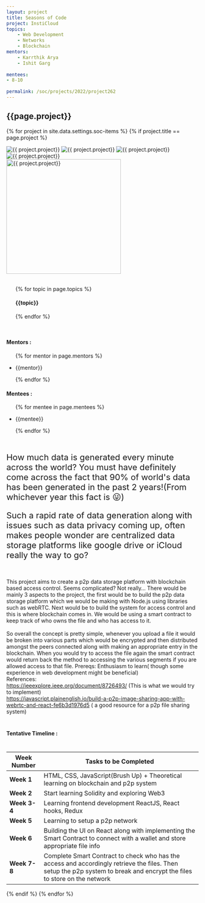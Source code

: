 ```yaml
---
layout: project
title: Seasons of Code
project: InstiCloud
topics:
    - Web Development
    - Networks
    - Blockchain
mentors:
    - Karrthik Arya
    - Ishit Garg
    
mentees:
- 8-10
    
permalink: /soc/projects/2022/project262
---
```


<h2 class="display1 m-3 p-3 text-center project-title">{{page.project}}</h2>

{% for project in site.data.settings.soc-items %}
{% if project.title == page.project %}
<div class ="img-soc d-block"> 
    <img src="{{ site.baseurl }}/{{ project.image }}" alt="{{ project.project}}" class="image-1">
    <img src="{{ site.baseurl }}/{{ project.image }}" alt="{{ project.project}}" class="image-2">
    <img src="{{ site.baseurl }}/{{ project.image }}" alt="{{ project.project}}" class="image-3">
    <img src="{{ site.baseurl }}/{{ project.image }}" alt="{{ project.project}}" class="image-4">
</div>
<div class = "mobile-img-soc">
  <img src="{{ site.baseurl }}/{{ project.image }}"  width = "300" height="300" alt="{{ project.project}}" class="border rounded">
  </div>
<div>
    <br>
    <ul>
        {% for topic in page.topics %}
        <li style = "display: inline"><h4 class="text-primary text-center">{{topic}}</h4></li>
        {% endfor %}
    </ul>
    <br>
    <h4 class="display3  ">Mentors :</h4> 
    <ul>
        {% for mentor in page.mentors %}
        <li><p class="lead">{{mentor}}</p></li>
        {% endfor %}
    </ul>
    <h4 class="display3  ">Mentees :</h4> 
    <ul>
        {% for mentee in page.mentees %}
        <li><p class="lead">{{mentee}}</p></li>
        {% endfor %}
    </ul>
</div>
<div>
    <p class="display3 project-desc" style = "font-size:22px;" >
        <br>
        How much data is generated every minute across the world? You must have definitely come across the fact that 90% of world's data has been generated in the past 2 years!(From whichever year this fact is 😜) 
        </p>
<p class="display3" style = "font-size:22px;" >
Such a rapid rate of data generation along with issues such as data privacy coming up, often makes people wonder are centralized data storage platforms like google drive or iCloud really the way to go?<br><br>

This project aims to create a p2p data storage platform with blockchain based access control. Seems complicated? Not really…
There would be mainly 3 aspects to the project, the first would be to build the p2p data storage platform which we would be making with Node.js  using libraries such as webRTC. Next would be to build the system for access control and this is where blockchain comes in. We would be using a smart contract to keep track of who owns the file and who has access to it. <br><br>
So overall the concept is pretty simple, whenever you upload a file it would be broken into various parts which would be encrypted and then distributed amongst the peers connected along with making an appropriate entry in the blockchain. When you would try to access the file again the smart contract would return back the method to accessing the various segments if you are allowed access to that file. 
Prereqs: Enthusiasm to learn( though some experience in web development might be beneficial)<br>
References:<br>
<a href='https://drive.google.com/file/d/1DvE7DSjGQ33WtH-ZVlWgEUn80b06sbec/view?usp=sharing'>https://ieeexplore.ieee.org/document/8726493/</a> (This is what we would try to implement)<br>
<a href='https://javascript.plainenglish.io/build-a-p2p-image-sharing-app-with-webrtc-and-react-fe6b3d1976d5'>https://javascript.plainenglish.io/build-a-p2p-image-sharing-app-with-webrtc-and-react-fe6b3d1976d5</a> ( a good resource for a p2p file sharing system) <br>
</p>
</div>
<div class ="d-flex">
<div>
    <h4 class="display3" style="margin:40px 0px 40px 0px;">Tentative Timeline :</h4>
    <table class = "table table-striped w-100">
  <thead>
    <tr>
      <th>Week Number</th>
      <th>Tasks to be Completed</th>
    </tr>
  </thead>
  <tbody>
    <tr>
      <td><strong>Week 1</strong></td>
      <td>HTML, CSS, JavaScript(Brush Up) + Theoretical learning on blockchain and p2p system</td>
    </tr>
    <tr>
      <td><strong>Week 2 </strong></td>
      <td>Start learning Solidity and exploring Web3 </td>
    </tr>
    <tr>
      <td><strong>Week 3-4  </strong></td>
      <td>Learning frontend development ReactJS, React hooks, Redux</td>
    </tr>
    <tr>
      <td><strong>Week 5 </strong></td>
      <td> Learning to setup a p2p network</td>
    </tr>
    <tr>
      <td><strong>Week 6 </strong></td>
      <td>Building the UI on React along with implementing  the Smart Contract to connect with a wallet and store appropriate file info</td>
    </tr>
    <tr>
      <td><strong>Week 7-8 </strong></td>
      <td>Complete Smart Contract to check who has the access and accordingly retrieve the files. Then setup the p2p system to break and encrypt the files to store on the network
</td>
    </tr>
    </tbody>
    </table>
</div>
</div>
{% endif %}
{% endfor %}
